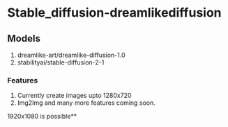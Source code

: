 # Stable_diffusion-dreamlikediffusion

## Models
1. dreamlike-art/dreamlike-diffusion-1.0
2. stabilityai/stable-diffusion-2-1

### Features
1. Currently create images upto 1280x720
2. Img2Img and many more features coming soon.


1920x1080 is possible**
